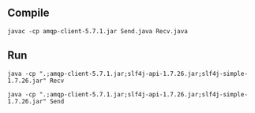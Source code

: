 ## Compile

```
javac -cp amqp-client-5.7.1.jar Send.java Recv.java
```
## Run

```
java -cp ".;amqp-client-5.7.1.jar;slf4j-api-1.7.26.jar;slf4j-simple-1.7.26.jar" Recv

```

```
java -cp ".;amqp-client-5.7.1.jar;slf4j-api-1.7.26.jar;slf4j-simple-1.7.26.jar" Send

```
